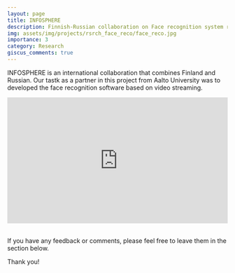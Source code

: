 ```yaml
---
layout: page
title: INFOSPHERE
description: Finnish-Russian collaboration on Face recognition system ruynning on the cloud.
img: assets/img/projects/rsrch_face_reco/face_reco.jpg
importance: 3
category: Research
giscus_comments: true
---
```


INFOSPHERE is an international collaboration that combines Finland and Russian.
Our tastk as a partner in this project from Aalto University was to developed the face recognition software based on video streaming.

<div class="row mt-3">
    <div class="col-sm mt-12 mt-md-0 center">
        <iframe src="https://onedrive.live.com/embed?resid=3C42663A50F1A304%212810&amp;authkey=!AEyC_zoP1rdSneY&amp;em=2&amp;wdAr=1.3333333333333333&amp;wdEaaCheck=1" width="100%" height="288px" frameborder="0">This is an embedded <a target="_blank" href="https://office.com">Microsoft Office</a> presentation, powered by <a target="_blank" href="https://office.com/webapps">Office</a>.</iframe>
    </div>
</div>

<br>
<p>
If you have any feedback or comments, please feel free to leave them in the section below.

Thank you!

</p>
